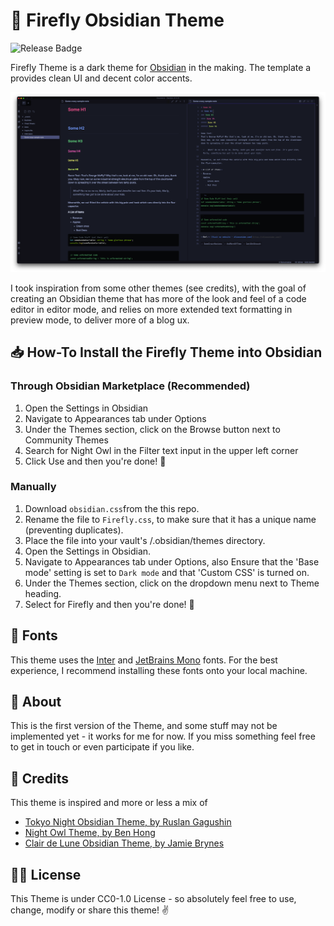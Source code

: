 # 🚀 Firefly Obsidian Theme

![Release Badge](https://img.shields.io/github/v/release/lazercaveman/firefly-obsidian-theme)

Firefly Theme is a dark theme for [Obsidian](https://obsidian.md/) in the making. The template a provides clean UI and decent color accents.

![](./firefly-theme-screenshot.png)

I took inspiration from some other themes (see credits), with the goal of creating an Obsidian theme that has more of the look and feel of a code editor in editor mode, and relies on more extended text formatting in preview mode, to deliver more of a blog ux. 

## 📥  How-To Install the Firefly Theme into Obsidian

### Through Obsidian Marketplace (Recommended)
1. Open the Settings in Obsidian
2. Navigate to Appearances tab under Options
3. Under the Themes section, click on the Browse button next to Community Themes
4. Search for Night Owl in the Filter text input in the upper left corner
5. Click Use and then you're done! 🎉

### Manually
1. Download `obsidian.css`from the this repo.
1. Rename the file to `Firefly.css`, to make sure that it has a unique name (preventing duplicates).
2. Place the file into your vault's /.obsidian/themes directory.
3. Open the Settings in Obsidian.
4. Navigate to Appearances tab under Options, also Ensure that the 'Base mode' setting is set to `Dark mode` and that 'Custom CSS' is turned on.
5. Under the Themes section, click on the dropdown menu next to Theme heading.
6. Select for Firefly and then you're done! 🎉

## 📓 Fonts
This theme uses the [Inter](https://rsms.me/inter/) and [JetBrains Mono](https://jetbrains.com/mono) fonts. For the best experience, I recommend installing these fonts onto your local machine.

## 🙌 About
This is the first version of the Theme, and some stuff may not be implemented yet - it works for me for now. If you miss something feel free to get in touch or even participate if you like.

## 🥳 Credits
This theme is inspired and more or less a mix of 
- [Tokyo Night Obsidian Theme, by Ruslan Gagushin](https://github.com/RuslanGagushin/Tokyo-Night-Obsidian-Theme)
- [Night Owl Theme, by Ben Hong](https://github.com/bencodezen/obsidian-night-owl-theme)
- [Clair de Lune Obsidian Theme, by Jamie Brynes](https://github.com/jamiebrynes7/clair-de-lune-obsidian-theme)

## 👨‍⚖️ License
This Theme is under CC0-1.0 License - so absolutely feel free to use, change, modify or share this theme! ✌️ 

